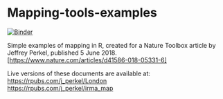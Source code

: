 # Mapping-tools-examples

[![Binder](https://mybinder.org/badge_logo.svg)](https://mybinder.org/v2/gh/jperkel/Mapping-tools-examples/master?urlpath=rstudio)

Simple examples of mapping in R, created for a Nature Toolbox article by Jeffrey Perkel, published 5 June 2018. [https://www.nature.com/articles/d41586-018-05331-6]

Live versions of these documents are available at:  
https://rpubs.com/j_perkel/London  
https://rpubs.com/j_perkel/irma_map  

